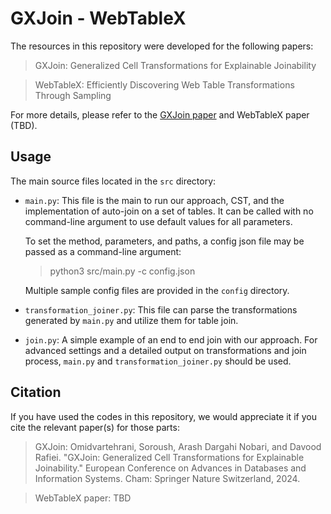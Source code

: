 # GXJoin - WebTableX
The resources in this repository were developed for the following papers:
> GXJoin: Generalized Cell Transformations for Explainable Joinability

> WebTableX: Efficiently Discovering Web Table Transformations Through Sampling

For more details, please refer to the [GXJoin paper](https://link.springer.com/chapter/10.1007/978-3-031-70626-4_9) and WebTableX paper (TBD).

## Usage
The main source files located in the `src` directory:

+ `main.py`: This file is the main to run our approach, CST, and the implementation of auto-join on a set of tables. It can be called with no command-line argument to use default values for all parameters.

    To set the method, parameters, and paths, a config json file may be passed as a command-line argument:

    > python3 src/main.py -c config.json

    Multiple sample config files are provided in the `config` directory. 

+ `transformation_joiner.py`: This file can parse the transformations generated by `main.py` and utilize them for table join.

+ `join.py`: A simple example of an end to end join with our approach. For advanced settings and a detailed output on transformations and join process, `main.py` and `transformation_joiner.py` should be used.



## Citation

If you have used the codes in this repository, we would appreciate it if you cite the relevant paper(s) for those parts:

> GXJoin: Omidvartehrani, Soroush, Arash Dargahi Nobari, and Davood Rafiei. "GXJoin: Generalized Cell Transformations for Explainable Joinability." European Conference on Advances in Databases and Information Systems. Cham: Springer Nature Switzerland, 2024.

>  WebTableX paper: TBD

